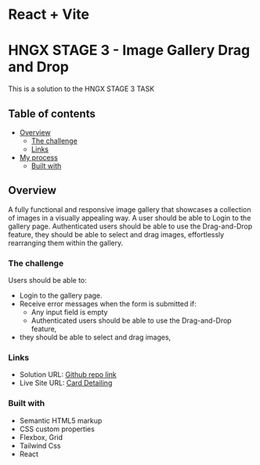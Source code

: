 # React + Vite

# HNGX STAGE 3 - Image Gallery Drag and Drop

This is a solution to the HNGX STAGE 3 TASK

## Table of contents

- [Overview](#overview)
  - [The challenge](#the-challenge)
  - [Links](#links)
- [My process](#my-process)
  - [Built with](#built-with)

## Overview

A fully functional and responsive image gallery that showcases a collection of images in a visually appealing way.
A user should be able to Login to the gallery page. Authenticated users should be able to use the Drag-and-Drop feature, they should be able to select and drag images, effortlessly rearranging them within the gallery.

### The challenge

Users should be able to:

- Login to the gallery page.
- Receive error messages when the form is submitted if:
  - Any input field is empty
  - Authenticated users should be able to use the Drag-and-Drop feature,
- they should be able to select and drag images,


### Links

- Solution URL: [Github repo link](https://github.com/oladee/Image-Gallery-Drag-and-Drop)
- Live Site URL: [Card Detailing](https://image-dnd.netlify.app)


### Built with

- Semantic HTML5 markup
- CSS custom properties
- Flexbox, Grid
- Tailwind Css
- React

